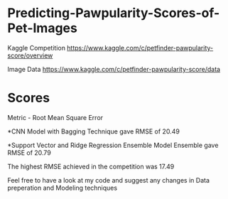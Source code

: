 # Predicting-Pawpularity-Scores-of-Pet-Images
Kaggle Competition
https://www.kaggle.com/c/petfinder-pawpularity-score/overview

Image Data
https://www.kaggle.com/c/petfinder-pawpularity-score/data

# Scores 
Metric - Root Mean Square Error

*CNN Model with Bagging Technique gave RMSE of 20.49

*Support Vector and Ridge Regression Ensemble  Model Ensemble gave RMSE of 20.79 

The highest RMSE achieved in the competition was 17.49

Feel free to have a look at my code and suggest any changes in Data preperation and Modeling techniques
